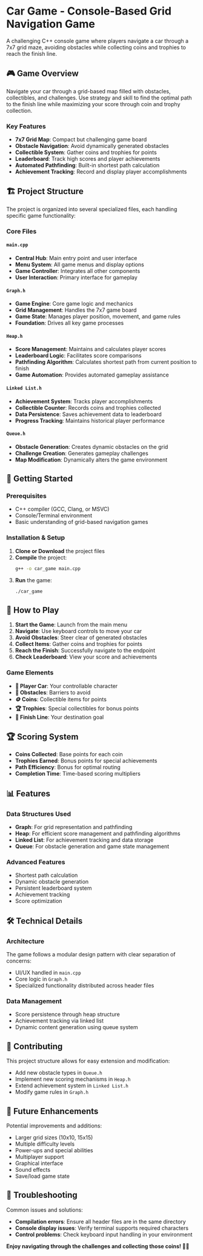 # Car Game - Console-Based Grid Navigation Game

A challenging C++ console game where players navigate a car through a 7x7 grid maze, avoiding obstacles while collecting coins and trophies to reach the finish line.

## 🎮 Game Overview

Navigate your car through a grid-based map filled with obstacles, collectibles, and challenges. Use strategy and skill to find the optimal path to the finish line while maximizing your score through coin and trophy collection.

### Key Features
- **7x7 Grid Map**: Compact but challenging game board
- **Obstacle Navigation**: Avoid dynamically generated obstacles
- **Collectible System**: Gather coins and trophies for points
- **Leaderboard**: Track high scores and player achievements
- **Automated Pathfinding**: Built-in shortest path calculation
- **Achievement Tracking**: Record and display player accomplishments

## 🏗️ Project Structure

The project is organized into several specialized files, each handling specific game functionality:

### Core Files

#### `main.cpp`
- **Central Hub**: Main entry point and user interface
- **Menu System**: All game menus and display options
- **Game Controller**: Integrates all other components
- **User Interaction**: Primary interface for gameplay

#### `Graph.h`
- **Game Engine**: Core game logic and mechanics
- **Grid Management**: Handles the 7x7 game board
- **Game State**: Manages player position, movement, and game rules
- **Foundation**: Drives all key game processes

#### `Heap.h`
- **Score Management**: Maintains and calculates player scores
- **Leaderboard Logic**: Facilitates score comparisons
- **Pathfinding Algorithm**: Calculates shortest path from current position to finish
- **Game Automation**: Provides automated gameplay assistance

#### `Linked List.h`
- **Achievement System**: Tracks player accomplishments
- **Collectible Counter**: Records coins and trophies collected
- **Data Persistence**: Saves achievement data to leaderboard
- **Progress Tracking**: Maintains historical player performance

#### `Queue.h`
- **Obstacle Generation**: Creates dynamic obstacles on the grid
- **Challenge Creation**: Generates gameplay challenges
- **Map Modification**: Dynamically alters the game environment

## 🚀 Getting Started

### Prerequisites
- C++ compiler (GCC, Clang, or MSVC)
- Console/Terminal environment
- Basic understanding of grid-based navigation games

### Installation & Setup

1. **Clone or Download** the project files
2. **Compile** the project:
   ```bash
   g++ -o car_game main.cpp
   ```
3. **Run** the game:
   ```bash
   ./car_game
   ```

## 🎯 How to Play

1. **Start the Game**: Launch from the main menu
2. **Navigate**: Use keyboard controls to move your car
3. **Avoid Obstacles**: Steer clear of generated obstacles
4. **Collect Items**: Gather coins and trophies for points
5. **Reach the Finish**: Successfully navigate to the endpoint
6. **Check Leaderboard**: View your score and achievements

### Game Elements
- **🚗 Player Car**: Your controllable character
- **🚧 Obstacles**: Barriers to avoid
- **🪙 Coins**: Collectible items for points
- **🏆 Trophies**: Special collectibles for bonus points
- **🏁 Finish Line**: Your destination goal

## 🏆 Scoring System

- **Coins Collected**: Base points for each coin
- **Trophies Earned**: Bonus points for special achievements
- **Path Efficiency**: Bonus for optimal routing
- **Completion Time**: Time-based scoring multipliers

## 📊 Features

### Data Structures Used
- **Graph**: For grid representation and pathfinding
- **Heap**: For efficient score management and pathfinding algorithms
- **Linked List**: For achievement tracking and data storage
- **Queue**: For obstacle generation and game state management

### Advanced Features
- Shortest path calculation
- Dynamic obstacle generation
- Persistent leaderboard system
- Achievement tracking
- Score optimization

## 🛠️ Technical Details

### Architecture
The game follows a modular design pattern with clear separation of concerns:
- UI/UX handled in `main.cpp`
- Core logic in `Graph.h`
- Specialized functionality distributed across header files

### Data Management
- Score persistence through heap structure
- Achievement tracking via linked list
- Dynamic content generation using queue system

## 🤝 Contributing

This project structure allows for easy extension and modification:
- Add new obstacle types in `Queue.h`
- Implement new scoring mechanisms in `Heap.h`
- Extend achievement system in `Linked List.h`
- Modify game rules in `Graph.h`

## 📝 Future Enhancements

Potential improvements and additions:
- Larger grid sizes (10x10, 15x15)
- Multiple difficulty levels
- Power-ups and special abilities
- Multiplayer support
- Graphical interface
- Sound effects
- Save/load game state

## 🐛 Troubleshooting

Common issues and solutions:
- **Compilation errors**: Ensure all header files are in the same directory
- **Console display issues**: Verify terminal supports required characters
- **Control problems**: Check keyboard input handling in your environment

**Enjoy navigating through the challenges and collecting those coins! 🚗💨**
